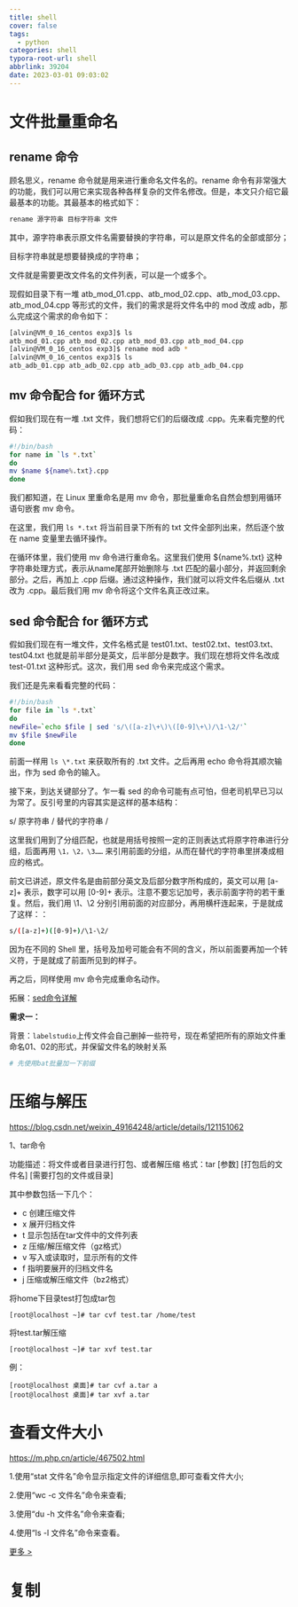 ```yaml
---
title: shell
cover: false
tags:
  - python
categories: shell
typora-root-url: shell
abbrlink: 39204
date: 2023-03-01 09:03:02
---
```


# 文件批量重命名

## rename 命令

顾名思义，rename 命令就是用来进行重命名文件名的。rename 命令有非常强大的功能，我们可以用它来实现各种各样复杂的文件名修改。但是，本文只介绍它最最基本的功能。其最基本的格式如下：

```bash
rename 源字符串 目标字符串 文件
```

其中，源字符串表示原文件名需要替换的字符串，可以是原文件名的全部或部分；

目标字符串就是想要替换成的字符串；

文件就是需要更改文件名的文件列表，可以是一个或多个。

现假如目录下有一堆 atb_mod_01.cpp、atb_mod_02.cpp、atb_mod_03.cpp、atb_mod_04.cpp 等形式的文件，我们的需求是将文件名中的 mod 改成 adb，那么完成这个需求的命令如下：

```bash
[alvin@VM_0_16_centos exp3]$ ls
atb_mod_01.cpp atb_mod_02.cpp atb_mod_03.cpp atb_mod_04.cpp
[alvin@VM_0_16_centos exp3]$ rename mod adb *
[alvin@VM_0_16_centos exp3]$ ls
atb_adb_01.cpp atb_adb_02.cpp atb_adb_03.cpp atb_adb_04.cpp
```

## mv 命令配合 for 循环方式

假如我们现在有一堆 .txt 文件，我们想将它们的后缀改成 .cpp。先来看完整的代码：

```bash
#!/bin/bash
for name in `ls *.txt`
do
mv $name ${name%.txt}.cpp
done
```

我们都知道，在 Linux 里重命名是用 mv 命令，那批量重命名自然会想到用循环语句嵌套 mv 命令。

在这里，我们用 `ls *.txt` 将当前目录下所有的 txt 文件全部列出来，然后逐个放在 name 变量里去循环操作。

在循环体里，我们使用 mv 命令进行重命名。这里我们使用 ${name%.txt} 这种字符串处理方式，表示从name尾部开始删除与 .txt 匹配的最小部分，并返回剩余部分。之后，再加上 .cpp 后缀。通过这种操作，我们就可以将文件名后缀从 .txt 改为 .cpp。最后我们用 mv 命令将这个文件名真正改过来。

## sed 命令配合 for 循环方式

假如我们现在有一堆文件，文件名格式是 test01.txt、test02.txt、test03.txt、test04.txt 也就是前半部分是英文，后半部分是数字。我们现在想将文件名改成 test-01.txt 这种形式。这次，我们用 sed 命令来完成这个需求。

我们还是先来看看完整的代码：

```bash
#!/bin/bash
for file in `ls *.txt`
do
newFile=`echo $file | sed 's/\([a-z]\+\)\([0-9]\+\)/\1-\2/'`
mv $file $newFile
done
```

前面一样用 `ls \*.txt` 来获取所有的 .txt 文件。之后再用 echo 命令将其顺次输出，作为 sed 命令的输入。

接下来，到达关键部分了。乍一看 sed 的命令可能有点可怕，但老司机早已习以为常了。反引号里的内容其实是这样的基本结构：

s/ 原字符串 / 替代的字符串 /

这里我们用到了分组匹配，也就是用括号按照一定的正则表达式将原字符串进行分组，后面再用 `\1，\2，\3……` 来引用前面的分组，从而在替代的字符串里拼凑成相应的格式。

前文已讲述，原文件名是由前部分英文及后部分数字所构成的，英文可以用 [a-z]+ 表示，数字可以用 [0-9]+ 表示。注意不要忘记加号，表示前面字符的若干重复。然后，我们用 \1、\2 分别引用前面的对应部分，再用横杆连起来，于是就成了这样：：

```bash
s/([a-z]+)([0-9]+)/\1-\2/
```

因为在不同的 Shell 里，括号及加号可能会有不同的含义，所以前面要再加一个转义符，于是就成了前面所见到的样子。

再之后，同样使用 mv 命令完成重命名动作。

拓展：[sed命令详解](https://mp.weixin.qq.com/s?__biz=MzI3NDc4NTQ0Nw==&mid=2247489511&idx=2&sn=5838d71c209ab1ca167dcce69c908d1c&chksm=eb0fe22fdc786b39e300f0a2b903165ffa12fe011092a9fe3f62d90b0daec639730cea542690&scene=27)

**需求一：**

背景：`labelstudio`上传文件会自己删掉一些符号，现在希望把所有的原始文件重命名01、02的形式，并保留文件名的映射关系

```bash
# 先使用bat批量加一下前缀

```



# 压缩与解压

https://blog.csdn.net/weixin_49164248/article/details/121151062

1、tar命令

功能描述：将文件或者目录进行打包、或者解压缩 格式：tar [参数] [打包后的文件名] [需要打包的文件或目录]

其中参数包括一下几个：

- c 创建压缩文件
- x 展开归档文件
- t 显示包括在tar文件中的文件列表
- z 压缩/解压缩文件（gz格式）
- v 写入或读取时，显示所有的文件
- f 指明要展开的归档文件名
- j 压缩或解压缩文件（bz2格式）

将home下目录test打包成tar包

```
[root@localhost ~]# tar cvf test.tar /home/test 
```

将test.tar解压缩

```
[root@localhost ~]# tar xvf test.tar
```

例：

```
[root@localhost 桌面]# tar cvf a.tar a
[root@localhost 桌面]# tar xvf a.tar
```

# 查看文件大小

https://m.php.cn/article/467502.html

1.使用“stat 文件名”命令显示指定文件的详细信息,即可查看文件大小;

2.使用“wc -c 文件名”命令来查看;

3.使用“du -h 文件名”命令来查看;

4.使用“ls -l 文件名”命令来查看。

[ 更多 >](http://www.baidu.com/link?url=0Gbg-PkIiZnYo7vVO3BZ34hK-tDv6jRs7Scr9T8dvmrce0nlLjy-24wjNnz03wO7)

# 复制





























































